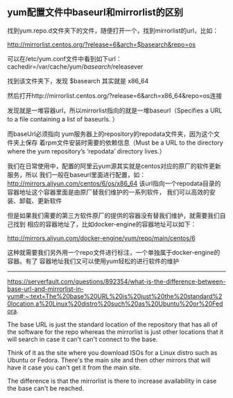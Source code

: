 ## yum配置文件中baseurl和mirrorlist的区别

找到yum.repo.d文件夹下的文件，随便打开一个，找到mirrorlist的url，比如：

http://mirrorlist.centos.org/?release=6&arch=$basearch&repo=os

可以在/etc/yum.conf文件中看到如下url：
cachedir=/var/cache/yum/$basearch/$releasever

找到该文件夹下，发现 $basearch 其实就是 x86_64

然后打开http://mirrorlist.centos.org/?release=6&arch=x86_64&repo=os连接

发现就是一堆容器url，所以mirrorlist指向的就是一堆baseurl（Specifies a URL to a
file containing a list of baseurls. ）

而baseUrl必须指向 yum服务器上的repository的repodata文件夹，因为这个文件夹上保存
着rpm文件安装时需要的依赖信息（Must be a URL to the directory where the yum
repository’s ‘repodata’ directory lives.）

我们在日常使用中，配置的阿里云yum源其实就是centos对应的原厂的软件更新服务，所以
我们一般在baseurl里面进行配置，如：http://mirrors.aliyun.com/centos/6/os/x86_64
该url指向一个repodata目录的容器地址这个容器里面是由原厂替我们维护的一系列软件，
我们可以高效的安装、卸载、更新软件

但是如果我们需要的第三方软件原厂的提供的容器没有替我们维护，就需要我们自己找到
相应的容器地址了，比如docker-engine的容器地址可以如下：

http://mirrors.aliyun.com/docker-engine/yum/repo/main/centos/6

这种就需要我们另外用一个repo文件进行标注，一个单独属于docker-engine的容器。有了
容器地址我们又可以使用yum轻松的进行软件的维护


---

https://serverfault.com/questions/892354/what-is-the-difference-between-base-url-and-mirrorlist-in-yum#:~:text=The%20base%20URL%20is%20just%20the%20standard%20location,a%20Linux%20distro%20such%20as%20Ubuntu%20or%20Fedora.

The base URL is just the standard location of the repository that has all of
the software for the repo whereas the mirrorlist is just other locations that
it will search in case it can't can't connect to the base.

Think of it as the site where you download ISOs for a Linux distro such as
Ubuntu or Fedora. There's the main site and then other mirrors that will have
it case you can't get it from the main site.

The difference is that the mirrorlist is there to increase availability in case
the base can't be reached.
